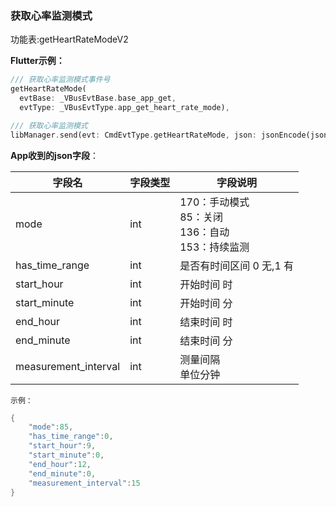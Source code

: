### 获取心率监测模式


功能表:getHeartRateModeV2

**Flutter示例：**

```dart
/// 获取心率监测模式事件号
getHeartRateMode(
  evtBase: _VBusEvtBase.base_app_get,
  evtType: _VBusEvtType.app_get_heart_rate_mode),

/// 获取心率监测模式
libManager.send(evt: CmdEvtType.getHeartRateMode, json: jsonEncode(json));
```



**App收到的json字段**：

| 字段名               | 字段类型 | 字段说明                                                     |
| -------------------- | -------- | ------------------------------------------------------------ |
| mode                 | int      | 170：手动模式<br />85：关闭<br />136：自动<br />153：持续监测 |
| has_time_range       | int      | 是否有时间区间 0 无,1 有                                 |
| start_hour           | int      | 开始时间 时                                                  |
| start_minute         | int      | 开始时间 分                                                  |
| end_hour             | int      | 结束时间 时                                                  |
| end_minute           | int      | 结束时间 分                                                  |
| measurement_interval | int      | 测量间隔<br />单位分钟                                       |

`示例：`

```c
{
    "mode":85,
    "has_time_range":0,
    "start_hour":9,
    "start_minute":0,
    "end_hour":12,
    "end_minute":0,
    "measurement_interval":15
}
```

